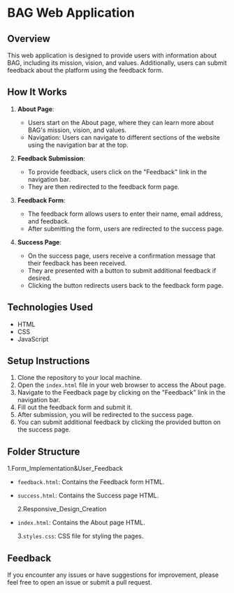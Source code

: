 # BAG Web Application

## Overview

This web application is designed to provide users with information about BAG, including its mission, vision, and values. Additionally, users can submit feedback about the platform using the feedback form.

## How It Works

1. **About Page**:

   - Users start on the About page, where they can learn more about BAG's mission, vision, and values.
   - Navigation: Users can navigate to different sections of the website using the navigation bar at the top.

2. **Feedback Submission**:

   - To provide feedback, users click on the "Feedback" link in the navigation bar.
   - They are then redirected to the feedback form page.

3. **Feedback Form**:

   - The feedback form allows users to enter their name, email address, and feedback.
   - After submitting the form, users are redirected to the success page.

4. **Success Page**:
   - On the success page, users receive a confirmation message that their feedback has been received.
   - They are presented with a button to submit additional feedback if desired.
   - Clicking the button redirects users back to the feedback form page.

## Technologies Used

- HTML
- CSS
- JavaScript

## Setup Instructions

1. Clone the repository to your local machine.
2. Open the `index.html` file in your web browser to access the About page.
3. Navigate to the Feedback page by clicking on the "Feedback" link in the navigation bar.
4. Fill out the feedback form and submit it.
5. After submission, you will be redirected to the success page.
6. You can submit additional feedback by clicking the provided button on the success page.

## Folder Structure

1.Form_Implementation&User_Feedback

- `feedback.html`: Contains the Feedback form HTML.
- `success.html`: Contains the Success page HTML.

  2.Responsive_Design_Creation

- `index.html`: Contains the About page HTML.

  3.`styles.css`: CSS file for styling the pages.

## Feedback

If you encounter any issues or have suggestions for improvement, please feel free to open an issue or submit a pull request.
